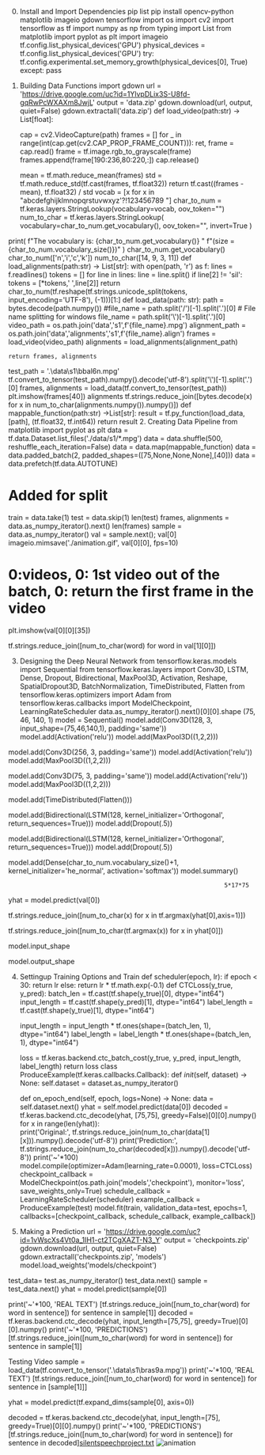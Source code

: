 0. Install and Import Dependencies
pip list
pip install opencv-python matplotlib imageio gdown tensorflow
import os
import cv2
import tensorflow as tf
import numpy as np
from typing import List
from matplotlib import pyplot as plt
import imageio
tf.config.list_physical_devices('GPU')
physical_devices = tf.config.list_physical_devices('GPU')
try:
    tf.config.experimental.set_memory_growth(physical_devices[0], True)
except:
    pass
1. Building Data  Functions
import gdown
url =  'https://drive.google.com/uc?id=1YlvpDLix3S-U8fd-gqRwPcWXAXm8JwjL'
output = 'data.zip'
gdown.download(url, output, quiet=False)
gdown.extractall('data.zip')
def load_video(path:str) -> List[float]: 

    cap = cv2.VideoCapture(path)
    frames = []
    for _ in range(int(cap.get(cv2.CAP_PROP_FRAME_COUNT))): 
        ret, frame = cap.read()
        frame = tf.image.rgb_to_grayscale(frame)
        frames.append(frame[190:236,80:220,:])
    cap.release()
    
    mean = tf.math.reduce_mean(frames)
    std = tf.math.reduce_std(tf.cast(frames, tf.float32))
    return tf.cast((frames - mean), tf.float32) / std
vocab = [x for x in "abcdefghijklmnopqrstuvwxyz'?!123456789 "]
char_to_num = tf.keras.layers.StringLookup(vocabulary=vocab, oov_token="")
num_to_char = tf.keras.layers.StringLookup(
    vocabulary=char_to_num.get_vocabulary(), oov_token="", invert=True
)

print(
    f"The vocabulary is: {char_to_num.get_vocabulary()} "
    f"(size ={char_to_num.vocabulary_size()})"
)
char_to_num.get_vocabulary()
char_to_num(['n','i','c','k'])
num_to_char([14,  9,  3, 11])
def load_alignments(path:str) -> List[str]: 
    with open(path, 'r') as f: 
        lines = f.readlines() 
    tokens = []
    for line in lines:
        line = line.split()
        if line[2] != 'sil': 
            tokens = [*tokens,' ',line[2]]
    return char_to_num(tf.reshape(tf.strings.unicode_split(tokens, input_encoding='UTF-8'), (-1)))[1:]
def load_data(path: str): 
    path = bytes.decode(path.numpy())
    #file_name = path.split('/')[-1].split('.')[0]
    # File name splitting for windows
    file_name = path.split('\\')[-1].split('.')[0]
    video_path = os.path.join('data','s1',f'{file_name}.mpg')
    alignment_path = os.path.join('data','alignments','s1',f'{file_name}.align')
    frames = load_video(video_path) 
    alignments = load_alignments(alignment_path)
    
    return frames, alignments
test_path = '.\\data\\s1\\bbal6n.mpg'
tf.convert_to_tensor(test_path).numpy().decode('utf-8').split('\\')[-1].split('.')[0]
frames, alignments = load_data(tf.convert_to_tensor(test_path))
plt.imshow(frames[40])
alignments
tf.strings.reduce_join([bytes.decode(x) for x in num_to_char(alignments.numpy()).numpy()])
def mappable_function(path:str) ->List[str]:
    result = tf.py_function(load_data, [path], (tf.float32, tf.int64))
    return result
2. Creating Data Pipeline
from matplotlib import pyplot as plt
data = tf.data.Dataset.list_files('./data/s1/*.mpg')
data = data.shuffle(500, reshuffle_each_iteration=False)
data = data.map(mappable_function)
data = data.padded_batch(2, padded_shapes=([75,None,None,None],[40]))
data = data.prefetch(tf.data.AUTOTUNE)
# Added for split 
train = data.take(1)
test = data.skip(1)
len(test)
frames, alignments = data.as_numpy_iterator().next()
len(frames)
sample = data.as_numpy_iterator()
val = sample.next(); val[0]
imageio.mimsave('./animation.gif', val[0][0], fps=10)
# 0:videos, 0: 1st video out of the batch,  0: return the first frame in the video 
plt.imshow(val[0][0][35])


tf.strings.reduce_join([num_to_char(word) for word in val[1][0]])

3. Designing  the Deep Neural Network
from tensorflow.keras.models import Sequential 
from tensorflow.keras.layers import Conv3D, LSTM, Dense, Dropout, Bidirectional, MaxPool3D, Activation, Reshape, SpatialDropout3D, BatchNormalization, TimeDistributed, Flatten
from tensorflow.keras.optimizers import Adam
from tensorflow.keras.callbacks import ModelCheckpoint, LearningRateScheduler
data.as_numpy_iterator().next()[0][0].shape
(75, 46, 140, 1)
model = Sequential()
model.add(Conv3D(128, 3, input_shape=(75,46,140,1), padding='same'))
model.add(Activation('relu'))
model.add(MaxPool3D((1,2,2)))

model.add(Conv3D(256, 3, padding='same'))
model.add(Activation('relu'))
model.add(MaxPool3D((1,2,2)))

model.add(Conv3D(75, 3, padding='same'))
model.add(Activation('relu'))
model.add(MaxPool3D((1,2,2)))

model.add(TimeDistributed(Flatten()))

model.add(Bidirectional(LSTM(128, kernel_initializer='Orthogonal', return_sequences=True)))
model.add(Dropout(.5))

model.add(Bidirectional(LSTM(128, kernel_initializer='Orthogonal', return_sequences=True)))
model.add(Dropout(.5))

model.add(Dense(char_to_num.vocabulary_size()+1, kernel_initializer='he_normal', activation='softmax'))
model.summary()
            
 
 
                                                                 5*17*75
yhat = model.predict(val[0])

tf.strings.reduce_join([num_to_char(x) for x in tf.argmax(yhat[0],axis=1)])

tf.strings.reduce_join([num_to_char(tf.argmax(x)) for x in yhat[0]])

model.input_shape

model.output_shape

4. Settingup Training Options and Train
def scheduler(epoch, lr):
    if epoch < 30:
        return lr
    else:
        return lr * tf.math.exp(-0.1)
def CTCLoss(y_true, y_pred):
    batch_len = tf.cast(tf.shape(y_true)[0], dtype="int64")
    input_length = tf.cast(tf.shape(y_pred)[1], dtype="int64")
    label_length = tf.cast(tf.shape(y_true)[1], dtype="int64")

    input_length = input_length * tf.ones(shape=(batch_len, 1), dtype="int64")
    label_length = label_length * tf.ones(shape=(batch_len, 1), dtype="int64")

    loss = tf.keras.backend.ctc_batch_cost(y_true, y_pred, input_length, label_length)
    return loss
class ProduceExample(tf.keras.callbacks.Callback): 
    def _init_(self, dataset) -> None: 
        self.dataset = dataset.as_numpy_iterator()
    
    def on_epoch_end(self, epoch, logs=None) -> None:
        data = self.dataset.next()
        yhat = self.model.predict(data[0])
        decoded = tf.keras.backend.ctc_decode(yhat, [75,75], greedy=False)[0][0].numpy()
        for x in range(len(yhat)):           
            print('Original:', tf.strings.reduce_join(num_to_char(data[1][x])).numpy().decode('utf-8'))
            print('Prediction:', tf.strings.reduce_join(num_to_char(decoded[x])).numpy().decode('utf-8'))
            print('~'*100)
model.compile(optimizer=Adam(learning_rate=0.0001), loss=CTCLoss)
checkpoint_callback = ModelCheckpoint(os.path.join('models','checkpoint'), monitor='loss', save_weights_only=True) 
schedule_callback = LearningRateScheduler(scheduler)
example_callback = ProduceExample(test)
model.fit(train, validation_data=test, epochs=1, callbacks=[checkpoint_callback, schedule_callback, example_callback])


5. Making a Prediction
url = 'https://drive.google.com/uc?id=1vWscXs4Vt0a_1IH1-ct2TCgXAZT-N3_Y'
output = 'checkpoints.zip'
gdown.download(url, output, quiet=False)
gdown.extractall('checkpoints.zip', 'models')
model.load_weights('models/checkpoint')

test_data= test.as_numpy_iterator()
test_data.next()
sample = test_data.next()
yhat = model.predict(sample[0])

print('~'*100, 'REAL TEXT')
[tf.strings.reduce_join([num_to_char(word) for word in sentence]) for sentence in sample[1]]
decoded = tf.keras.backend.ctc_decode(yhat, input_length=[75,75], greedy=True)[0][0].numpy()
print('~'*100, 'PREDICTIONS')
[tf.strings.reduce_join([num_to_char(word) for word in sentence]) for sentence in sample[1]]

 
Testing  Video
sample = load_data(tf.convert_to_tensor('.\\data\\s1\\bras9a.mpg'))
print('~'*100, 'REAL TEXT')
[tf.strings.reduce_join([num_to_char(word) for word in sentence]) for sentence in [sample[1]]]


yhat = model.predict(tf.expand_dims(sample[0], axis=0))

decoded = tf.keras.backend.ctc_decode(yhat, input_length=[75], greedy=True)[0][0].numpy()
print('~'*100, 'PREDICTIONS')
[tf.strings.reduce_join([num_to_char(word) for word in sentence]) for sentence in decoded][silentspeechproject.txt](https://github.com/IAbdulazez/IAbdulazez/files/12488989/silentspeechproject.txt)
![animation](https://github.com/IAbdulazez/IAbdulazez/assets/143713954/beb25483-8143-44c7-8949-1fc652b67dc6)
